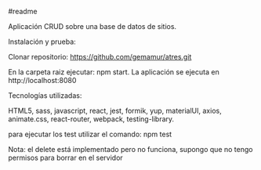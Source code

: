 #readme

Aplicación CRUD sobre una base de datos de sitios.

Instalación y prueba:

Clonar repositorio: https://github.com/gemamur/atres.git

En la carpeta raiz ejecutar: npm start. 
La aplicación se ejecuta en http://localhost:8080

Tecnologías utilizadas:

HTML5, sass, javascript, react, jest, formik, yup, materialUI, axios, animate.css, react-router, webpack, testing-library.

para ejecutar los test utilizar el comando: npm test

Nota: el delete está implementado pero no funciona, supongo que no tengo permisos para borrar en el servidor
